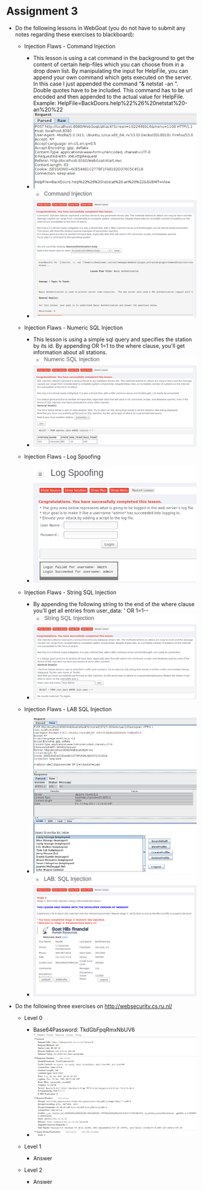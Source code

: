 # Assignment 3

* Do the following lessons in WebGoat (you do not have to submit any notes regarding these exercises to blackboard):

	* Injection Flaws - Command Injection

		* This lesson is using a cat command in the background to get the content of certain help-files which you can choose from in a drop down list. By manipulating the input for HelpFile, you can append your own command which gets executed on the server. In this case I just appended the command "& netstat -an ". Double quotes have to be included. This command has to be url encoded and then appended to the actual value for HelpFile. Example: HelpFile=BackDoors.help%22%26%20netstat%20-an%20%22
		* ![CommandInjectionRequest](img/command_injection_request.PNG)
		* ![CommandInjectionSuccess](img/command_injection.PNG)

	* Injection Flaws - Numeric SQL Injection
		
		* This lesson is using a simple sql query and specifies the station by its id. By appending OR 1=1 to the where clause, you'll get information about all stations.
		* ![NumericSQLInjectionSuccess](img/numeric_sql_injection.PNG)

	* Injection Flaws - Log Spoofing
		
		* ![LogSpoofingSuccess](img/log_spoofing.PNG)

	* Injection Flaws - String SQL Injection
		
		* By appending the following string to the end of the where clause you'll get all entries from user_data: ' OR 1=1--
		* ![StringSQLInjectionSuccess](img/string_sql_injection.PNG)

	* Injection Flaws - LAB SQL Injection

		* ![LabStringSQLInjection1](img/lab_string_sql_inection_1.PNG)		
		* ![LabStringSQLInjection3](img/lab_string_sql_inection_3.PNG)		

* Do the following three exercises on http://websecurity.cs.ru.nl/
	
	* Level 0
		* Base64Password: TkdGbFpqRmxNbUV6
		* ![Level0](img/level_0.PNG)	

	* Level 1
		* Answer

	* Level 2
		* Answer		






	